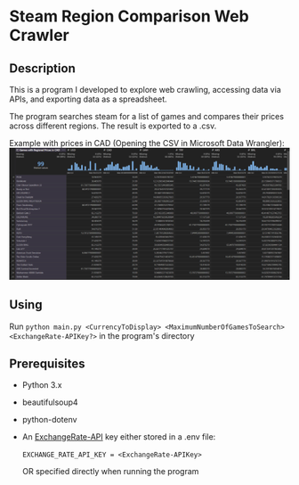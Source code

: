 # Steam Region Comparison Web Crawler

## Description
This is a program I developed to explore web crawling, accessing data via APIs, and exporting data as a spreadsheet.

The program searches steam for a list of games and compares their prices across different regions. The result is exported to a .csv.

Example with prices in CAD (Opening the CSV in Microsoft Data Wrangler):
![Example .csv](assets/showcase.png)

## Using
Run `python main.py <CurrencyToDisplay> <MaximumNumberOfGamesToSearch> <ExchangeRate-APIKey?>` in the program's directory

## Prerequisites
* Python 3.x
* beautifulsoup4
* python-dotenv

* An [ExchangeRate-API](https://app.exchangerate-api.com/) key either stored in a .env file:

    `EXCHANGE_RATE_API_KEY = <ExchangeRate-APIKey>`
    
    OR specified directly when running the program
